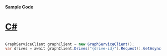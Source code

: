 #### Sample Code
# [C#](#tab/Csharp)

```C#

GraphServiceClient graphClient = new GraphServiceClient();
var drives = await graphClient.Drives["{drive-id}"].Request().GetAsync();

```